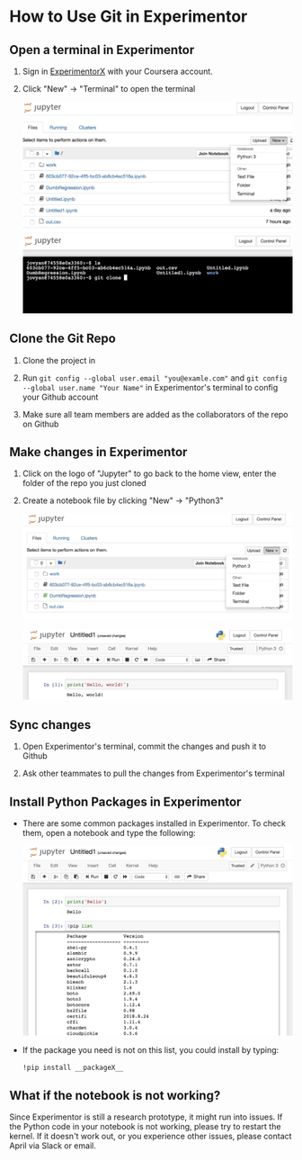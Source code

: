 # How to Use Git in Experimentor

## Open a terminal in Experimentor

1. Sign in [ExperimentorX](https://experimentorx.mentoracademy.org) with your Coursera account.

2. Click "New" -> "Terminal" to open the terminal

    ![](assets/openterminal.jpg)
    ![](assets/terminal.jpg)


## Clone the Git Repo
<!-- add git repo url -->
1. Clone the project in <NEED A REPO URL>

2. Run `git config --global user.email "you@examle.com"` and `git config --global user.name "Your Name"` in Experimentor's terminal to config your Github account

3. Make sure all team members are added as the collaborators of the repo on Github

## Make changes in Experimentor

1. Click on the logo of "Jupyter" to go back to the home view, enter the folder of the repo you just cloned

2. Create a notebook file by clicking "New" -> "Python3"
    
    ![](assets/create.jpg)

    ![](assets/notebook.jpg)
    
## Sync changes

1. Open Experimentor's terminal, commit the changes and push it to Github

2. Ask other teammates to pull the changes from Experimentor's terminal

## Install Python Packages in Experimentor

- There are some common packages installed in Experimentor. To check them, open a notebook and type the following:

    ![](assets/list.jpg)

- If the package you need is not on this list, you could install by typing:

    ```
    !pip install __packageX__
    ```

## What if the notebook is not working?

Since Experimentor is still a research prototype, it might run into issues. If the Python code in your notebook is not working, please try to restart the kernel. If it doesn't work out, or you experience other issues, please contact April via Slack or email.